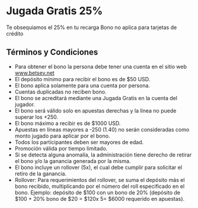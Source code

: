 # Jugada Gratis 25%

Te obsequiamos el 25% en tu recarga
Bono no aplica para tarjetas de crédito

## Términos y Condiciones

- Para obtener el bono la persona debe tener una cuenta en el sitio web www.betsev.net
- El depósito mínimo para recibir el bono es de $50 USD.
- El bono aplica solamente para una cuenta por persona.
- Cuentas duplicadas no reciben bono.
- El bono se acreditará mediante una Jugada Gratis en la cuenta del jugador.
- El bono será válido solo en apuestas derechas y la línea no puede superar los +250.
- El bono máximo a recibir es de $1000 USD.
- Apuestas en líneas mayores a -250 (1.40) no serán consideradas como monto jugado para aplicar por el bono.
- Todos los participantes deben ser mayores de edad.
- Promoción válida por tiempo limitado.
- Si se detecta alguna anomalía, la administración tiene derecho de retirar el bono y/o la ganancia generada por la misma.
- El bono incluye un rollover (5x), el cual debe cumplir para solicitar el retiro de la ganancia.
- Rollover: Para requerimientos del rollover, se suma el depósito más el bono recibido, multiplicando por el número del roll especificado en el bono. Ejemplo: depósito de $100 con un bono de 20% (depósito de $100 + 20% bono de $20 = $120x 5= $6000 requerido en apuestas).
